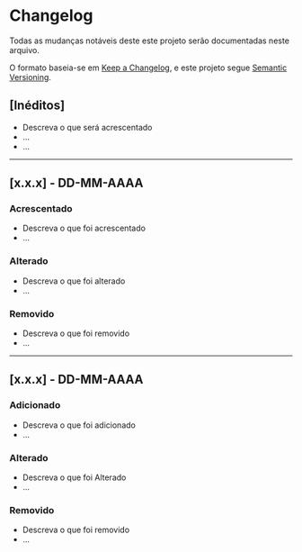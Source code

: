 # Changelog

Todas as mudanças notáveis deste este projeto serão documentadas neste arquivo.

O formato baseia-se em [Keep a Changelog](https://keepachangelog.com/en/1.0.0/),
e este projeto segue [Semantic Versioning](https://semver.org/spec/v2.0.0.html).

## [Inéditos]

- Descreva o que será acrescentado
- ...
- ...

---

## [x.x.x] - DD-MM-AAAA

### Acrescentado

- Descreva o que foi acrescentado
- ...

### Alterado

- Descreva o que foi alterado
- ...

### Removido

- Descreva o que foi removido
- ...

---

## [x.x.x] - DD-MM-AAAA

### Adicionado

- Descreva o que foi adicionado
- ...

### Alterado

- Descreva o que foi Alterado
- ...

### Removido

- Descreva o que foi removido
- ...
